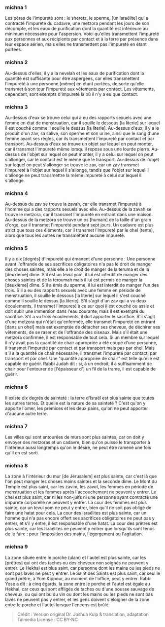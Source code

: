 
### michna 1
Les pères de l'impureté sont : le sheretz, le sperme, [un Israélite] qui a contracté l'impureté du cadavre, une metzora pendant les jours de son décompte, et les eaux de purification dont la quantité est inférieure au minimum nécessaire pour l'aspersion. Voici qu'elles transmettent l'impureté aux personnes et aux récipients par contact et à la terre par présence dans leur espace aérien, mais elles ne transmettent pas l'impureté en étant portées.

### michna 2
Au-dessus d'elles, il y a la nevelah et les eaux de purification dont la quantité est suffisante pour être aspergées, car elles transmettent l'impureté à une personne [même] en étant portées, de sorte qu'elle transmet à son tour l'impureté aux vêtements par contact. Les vêtements, cependant, sont exempts d'impureté là où il n'y a eu que contact.

### michna 3
Au-dessus d'eux se trouve celui qui a eu des rapports sexuels avec une femme en état de menstruation, car il souille le dessous [la literie] sur lequel il est couché comme il souille le dessus [la literie]. Au-dessus d'eux, il y a le produit d'un zav, sa salive, son sperme et son urine, ainsi que le sang d'une femme ayant ses règles, car ils transmettent l'impureté par contact et par transport. Au-dessus d'eux se trouve un objet sur lequel on peut monter, car il transmet l'impureté même lorsqu'il repose sous une lourde pierre. Au-dessus de l'objet sur lequel on peut monter, il y a celui sur lequel on peut s'allonger, car le contact est le même que le transport. Au-dessus de l'objet sur lequel on peut s'allonger se trouve le zav, car un zav transmet l'impureté à l'objet sur lequel il s'allonge, tandis que l'objet sur lequel il s'allonge ne peut transmettre la même impureté à celui sur lequel il s'allonge.

### michna 4
Au-dessus du zav se trouve la zavah, car elle transmet l'impureté à l'homme qui a des rapports sexuels avec elle. Au-dessus de la zavah se trouve le metzora, car il transmet l'impureté en entrant dans une maison. Au-dessus de la metzora se trouve un os [humain] de la taille d'un grain d'orge, car il transmet l'impureté pendant sept jours. Un cadavre est plus strict que tous ces éléments, car il transmet l'impureté par le ohel (tente), alors que tous les autres ne transmettent aucune impureté.

### michna 5
Il y a dix [degrés] d'impureté qui émanent d'une personne : Une personne avant l'offrande de ses sacrifices obligatoires n'a pas le droit de manger des choses saintes, mais elle a le droit de manger de la teruma et de la [deuxième] dîme. S'il est un tevul yom, il lui est interdit de manger des choses saintes et de la teroumah mais il lui est permis de manger la [deuxième] dîme. S'il a émis du sperme, il lui est interdit de manger l'un des trois. S'il a eu des rapports sexuels avec une femme en période de menstruation, il souille le dessous [la literie] sur lequel il s'est couché comme il souille le dessus [la literie]. S'il s'agit d'un zav qui a vu deux écoulements, il transmet l'impureté à ce sur quoi il est couché ou assis et doit subir une immersion dans l'eau courante, mais il est exempté du sacrifice. S'il a vu trois écoulements, il doit apporter le sacrifice. S'il s'agit d'une metzora qui n'était qu'enfermée, elle transmet l'impureté en entrant [dans un ohel] mais est exemptée de détacher ses cheveux, de déchirer ses vêtements, de se raser et de l'offrande des oiseaux. Mais s'il était une metzora confirmée, il est responsable de tout cela. Si un membre sur lequel il n'y avait pas la quantité de chair appropriée a été coupé d'une personne, il transmet l'impureté par contact et par transport mais pas par ohel. Mais s'il a la quantité de chair nécessaire, il transmet l'impureté par contact, par transport et par ohel. Une "quantité appropriée de chair" est telle qu'elle est capable de guérir. Rabbi Judah dit : si, à un endroit, il a suffisamment de chair pour l'entourer de [l'épaisseur d'] un fil de la trame, il est capable de guérir.

### michna 6
Il existe dix degrés de sainteté : la terre d'Israël est plus sainte que toutes les autres terres. Et quelle est la nature de sa sainteté ? C'est qu'on y apporte l'omer, les prémices et les deux pains, qu'on ne peut apporter d'aucune autre terre.

### michna 7
Les villes qui sont entourées de murs sont plus saintes, car on doit y envoyer des metzoras et un cadavre, bien qu'on puisse le transporter à l'intérieur aussi longtemps qu'on le désire, ne peut être ramené une fois qu'il en est sorti.

### michna 8
La zone à l'intérieur du mur [de Jérusalem] est plus sainte, car c'est là que l'on peut manger les choses moins saintes et la seconde dîme. Le Mont du Temple est plus saint, car les zavim, les zavot, les femmes en période de menstruation et les femmes après l'accouchement ne peuvent y entrer. Le chel est plus saint, car ni les non-juifs ni une personne ayant contracté une impureté corporelle ne peuvent y entrer. La cour des femmes est plus sainte, car un tevul yom ne peut y entrer, bien qu'il ne soit pas obligé de faire une hatat pour cela. La cour des Israélites est plus sainte, car un homme qui n'a pas encore offert ses sacrifices obligatoires ne peut pas y entrer, et s'il y entre, il est responsable d'une hatat. La cour des prêtres est plus sainte, car les Israélites ne peuvent y entrer que lorsqu'ils sont tenus de le faire : pour l'imposition des mains, l'égorgement ou l'agitation.

### michna 9
La zone située entre le porche (ulam) et l'autel est plus sainte, car les [prêtres] qui ont des taches ou des cheveux non soignés ne peuvent y entrer. Le Hekhal est plus saint, car personne dont les mains ou les pieds ne sont pas lavés ne peut y entrer. Le Saint des Saints est plus saint, car seul le grand prêtre, à Yom Kippour, au moment de l'office, peut y entrer. Rabbi Yose a dit : à cinq égards, la zone entre le porche et l'autel est égale au Hekhal, car ceux qui sont affligés de taches ou d'une pousse sauvage de cheveux, ou qui ont bu du vin ou dont les mains ou les pieds ne sont pas lavés ne peuvent pas y entrer, et les gens doivent s'éloigner de la zone entre le porche et l'autel lorsque l'encens est brûlé.

>Crédit : Version original Dr. Joshua Kulp & translation, adaptation Talmedia
>License : CC BY-NC